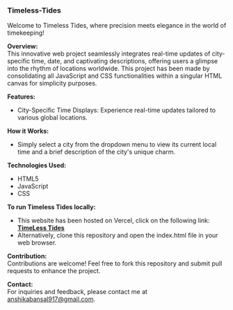 <h3>Timeless-Tides</h3>

Welcome to Timeless Tides, where precision meets elegance in the world of timekeeping!

<b>Overview:</b>
<br>
This innovative web project seamlessly integrates real-time updates of city-specific time, date, and captivating descriptions, offering users a glimpse into the rhythm of locations worldwide. This project has been made by consolidating all JavaScript and CSS functionalities within a singular HTML canvas for simplicity purposes.

<b>Features:</b>
<br>

- City-Specific Time Displays: Experience real-time updates tailored to various global locations.

**How it Works:**
<br>
- Simply select a city from the dropdown menu to view its current local time and a brief description of the city's unique charm.

<b>Technologies Used:</b>
<br>
- HTML5
- JavaScript
- CSS

**To run Timeless Tides locally:**
<br>
- This website has been hosted on Vercel, click on the following link: <a href="https://timeless-tides.vercel.app/">**TimeLess Tides**</a>
- Alternatively, clone this repository and open the index.html file in your web browser.
  
**Contribution:**
<br>
Contributions are welcome! Feel free to fork this repository and submit pull requests to enhance the project.

**Contact:**
<br>
For inquiries and feedback, please contact me at anshikabansal917@gmail.com.
